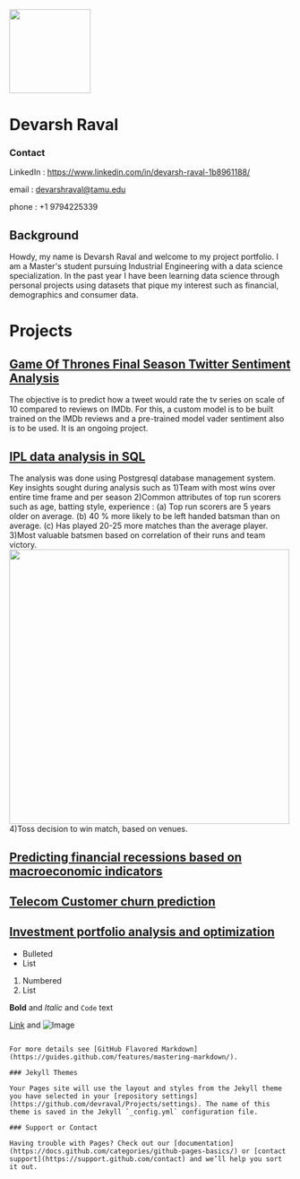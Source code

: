 <img src="https://user-images.githubusercontent.com/66875776/114044770-1e1c3180-984d-11eb-8ced-7b5215a6a5f5.png" width="145" height="150">

# Devarsh Raval

### Contact

LinkedIn : https://www.linkedin.com/in/devarsh-raval-1b8961188/

email : devarshraval@tamu.edu

phone : +1 9794225339

## Background

Howdy, my name is Devarsh Raval and welcome to my project portfolio. I am a Master's student pursuing Industrial Engineering with a data science specialization. In the past year I have been learning data science through personal projects using datasets that pique my interest such as financial, demographics and consumer data. 


# Projects

## [Game Of Thrones Final Season Twitter Sentiment Analysis](https://github.com/devraval/GOT_S08_sentiments) 
The objective is to predict how a tweet would rate the tv series on scale of 10 compared to reviews on IMDb. For this, a custom model is to be built trained on the IMDb reviews and a pre-trained model vader sentiment also is to be used. It is an ongoing project. 

## [IPL data analysis in SQL](https://github.com/devraval/ipl-data-analysis)
The analysis was done using Postgresql database management system.
Key insights sought during analysis such as 
1)Team with most wins over entire time frame and per season
2)Common attributes of top run scorers such as age, batting style, experience :
(a) Top run scorers are 5 years older on average. (b) 40 % more likely to be left handed batsman than on average. (c) Has played 20-25 more matches than the average player.
3)Most valuable batsmen based on correlation of their runs and team victory.
<img src="https://user-images.githubusercontent.com/66875776/114050096-984eb500-9851-11eb-9be7-86edd4f83390.png" width="500" height="490">
4)Toss decision to win match, based on venues.

## [Predicting financial recessions based on macroeconomic indicators](https://github.com/devraval/Predicting-financial-recessions-based-on-macroeconomic-indicators)


## [Telecom Customer churn prediction](https://github.com/devraval/Telecom-Customer-churn-prediction)


## [Investment portfolio analysis and optimization](https://github.com/devraval/Portfolio_Analysis_Optimization)
- Bulleted
- List

1. Numbered
2. List

**Bold** and _Italic_ and `Code` text

[Link](url) and ![Image](src)
```

For more details see [GitHub Flavored Markdown](https://guides.github.com/features/mastering-markdown/).

### Jekyll Themes

Your Pages site will use the layout and styles from the Jekyll theme you have selected in your [repository settings](https://github.com/devraval/Projects/settings). The name of this theme is saved in the Jekyll `_config.yml` configuration file.

### Support or Contact

Having trouble with Pages? Check out our [documentation](https://docs.github.com/categories/github-pages-basics/) or [contact support](https://support.github.com/contact) and we’ll help you sort it out.
